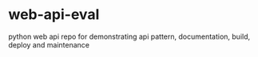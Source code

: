 # web-api-eval
python web api repo for demonstrating api pattern, documentation, build, deploy and maintenance
